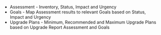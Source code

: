 - Assessment - Inventory, Status, Impact and Urgency
- Goals - Map Assessment results to relevant Goals based on Status, Impact and Urgency
- Upgrade Plans - Minimum, Recommended and Maximum Upgrade Plans based on Upgrade Report Assessment and Goals
